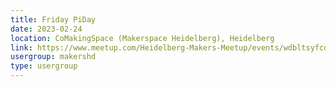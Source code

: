 ```yaml
---
title: Friday PiDay
date: 2023-02-24
location: CoMakingSpace (Makerspace Heidelberg), Heidelberg
link: https://www.meetup.com/Heidelberg-Makers-Meetup/events/wdbltsyfcdbgc/
usergroup: makershd
type: usergroup
---
```

